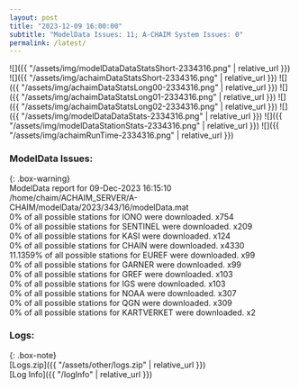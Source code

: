 ```yaml
---
layout: post
title: "2023-12-09 16:00:00"
subtitle: "ModelData Issues: 11; A-CHAIM System Issues: 0"
permalink: /latest/
---
```


![]({{ "/assets/img/modelDataDataStatsShort-2334316.png" | relative_url }})
![]({{ "/assets/img/achaimDataStatsShort-2334316.png" | relative_url }})
![]({{ "/assets/img/achaimDataStatsLong00-2334316.png" | relative_url }})
![]({{ "/assets/img/achaimDataStatsLong01-2334316.png" | relative_url }})
![]({{ "/assets/img/achaimDataStatsLong02-2334316.png" | relative_url }})
![]({{ "/assets/img/modelDataDataStats-2334316.png" | relative_url }})
![]({{ "/assets/img/modelDataStationStats-2334316.png" | relative_url }})
![]({{ "/assets/img/achaimRunTime-2334316.png" | relative_url }})


### ModelData Issues:  
  
{: .box-warning}  
 ModelData report for 09-Dec-2023 16:15:10   
 /home/chaim/ACHAIM_SERVER/A-CHAIM/modelData/2023/343/16/modelData.mat   
 0% of all possible stations for IONO were downloaded. x754   
 0% of all possible stations for SENTINEL were downloaded. x209   
 0% of all possible stations for KASI were downloaded. x124   
 0% of all possible stations for CHAIN were downloaded. x4330   
 11.1359% of all possible stations for EUREF were downloaded. x99   
 0% of all possible stations for GARNER were downloaded. x99   
 0% of all possible stations for GREF were downloaded. x103   
 0% of all possible stations for IGS were downloaded. x103   
 0% of all possible stations for NOAA were downloaded. x307   
 0% of all possible stations for QGN were downloaded. x309   
 0% of all possible stations for KARTVERKET were downloaded. x2   
  


### Logs:  
  
{: .box-note}  
[Logs.zip]({{ "/assets/other/logs.zip" | relative_url }})  
[Log Info]({{ "/logInfo" | relative_url }})  
